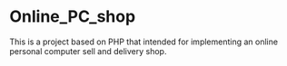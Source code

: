 Online_PC_shop
==============

This is a project based on PHP that intended for implementing an online personal computer sell and delivery shop.
